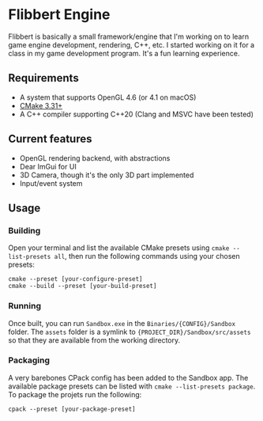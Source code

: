 # Flibbert Engine

Flibbert is basically a small framework/engine that I'm working on to learn game engine development, rendering, C++, etc. I started working on it for a class in my game development program. It's a fun learning experience.

## Requirements

- A system that supports OpenGL 4.6 (or 4.1 on macOS)
- [CMake 3.31+](https://cmake.org/)
- A C++ compiler supporting C++20 (Clang and MSVC have been tested)

## Current features

- OpenGL rendering backend, with abstractions
- Dear ImGui for UI
- 3D Camera, though it's the only 3D part implemented
- Input/event system

## Usage

### Building

Open your terminal and list the available CMake presets using `cmake --list-presets all`, then run the following commands using your chosen presets:

```pwsh
cmake --preset [your-configure-preset]
cmake --build --preset [your-build-preset]
```

### Running

Once built, you can run `Sandbox.exe` in the `Binaries/{CONFIG}/Sandbox` folder. The `assets` folder is a symlink to `{PROJECT_DIR}/Sandbox/src/assets` so that they are available from the working directory.

### Packaging

A very barebones CPack config has been added to the Sandbox app. The available package presets can be listed with `cmake --list-presets package`. To package the projets run the following:

```pwsh
cpack --preset [your-package-preset]
```
